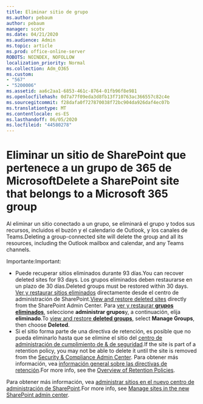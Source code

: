 ```yaml
---
title: Eliminar sitio de grupo
ms.author: pebaum
author: pebaum
manager: scotv
ms.date: 04/21/2020
ms.audience: Admin
ms.topic: article
ms.prod: office-online-server
ROBOTS: NOINDEX, NOFOLLOW
localization_priority: Normal
ms.collection: Adm_O365
ms.custom:
- "567"
- "5200006"
ms.assetid: aa6c2aa1-6853-461c-8764-01fb96f8e981
ms.openlocfilehash: 0d7a77f09eda3d8fb13f710763ac366557c82c4e
ms.sourcegitcommit: f28dafa0f727870038f72bc904da926daf4ec07b
ms.translationtype: MT
ms.contentlocale: es-ES
ms.lasthandoff: 06/05/2020
ms.locfileid: "44580278"
---
```

# <a name="delete-a-sharepoint-site-that-belongs-to-a-microsoft-365-group"></a><span data-ttu-id="2a6aa-102">Eliminar un sitio de SharePoint que pertenece a un grupo de 365 de Microsoft</span><span class="sxs-lookup"><span data-stu-id="2a6aa-102">Delete a SharePoint site that belongs to a Microsoft 365 group</span></span>

<span data-ttu-id="2a6aa-103">Al eliminar un sitio conectado a un grupo, se eliminará el grupo y todos sus recursos, incluidos el buzón y el calendario de Outlook, y los canales de Teams.</span><span class="sxs-lookup"><span data-stu-id="2a6aa-103">Deleting a group-connected site will delete the group and all its resources, including the Outlook mailbox and calendar, and any Teams channels.</span></span>
  
<span data-ttu-id="2a6aa-104">Importante:</span><span class="sxs-lookup"><span data-stu-id="2a6aa-104">Important:</span></span>

- <span data-ttu-id="2a6aa-105">Puede recuperar sitios eliminados durante 93 días.</span><span class="sxs-lookup"><span data-stu-id="2a6aa-105">You can recover deleted sites for 93 days.</span></span> <span data-ttu-id="2a6aa-106">Los grupos eliminados deben restaurarse en un plazo de 30 días.</span><span class="sxs-lookup"><span data-stu-id="2a6aa-106">Deleted groups must be restored within 30 days.</span></span> <span data-ttu-id="2a6aa-107">[Ver y restaurar sitios eliminados](https://admin.microsoft.com/sharepoint?page=recyclebin&modern=true) directamente desde el centro de administración de SharePoint.</span><span class="sxs-lookup"><span data-stu-id="2a6aa-107">[View and restore deleted sites](https://admin.microsoft.com/sharepoint?page=recyclebin&modern=true) directly from the SharePoint Admin Center.</span></span> <span data-ttu-id="2a6aa-108">Para [ver y restaurar **grupos eliminados**](https://outlook.office.com/people/group/deleted), seleccione **administrar grupos**y, a continuación, elija **eliminado**.</span><span class="sxs-lookup"><span data-stu-id="2a6aa-108">To [view and restore **deleted groups**](https://outlook.office.com/people/group/deleted), select **Manage Groups**, then choose **Deleted**.</span></span>
- <span data-ttu-id="2a6aa-109">Si el sitio forma parte de una directiva de retención, es posible que no pueda eliminarlo hasta que se elimine el sitio del [centro de administración de cumplimiento de & de seguridad](https://protection.office.com/?rfr=AdminCenter#/retention).</span><span class="sxs-lookup"><span data-stu-id="2a6aa-109">If the site is part of a retention policy, you may not be able to delete it until the site is removed from the [Security & Compliance Admin Center](https://protection.office.com/?rfr=AdminCenter#/retention).</span></span> <span data-ttu-id="2a6aa-110">Para obtener más información, vea [información general sobre las directivas de retención](https://docs.microsoft.com/microsoft-365/compliance/retention-policies).</span><span class="sxs-lookup"><span data-stu-id="2a6aa-110">For more info, see the [Overview of Retention Policies](https://docs.microsoft.com/microsoft-365/compliance/retention-policies).</span></span>
  
<span data-ttu-id="2a6aa-111">Para obtener más información, vea [administrar sitios en el nuevo centro de administración de SharePoint](https://docs.microsoft.com/sharepoint/manage-sites-in-new-admin-center).</span><span class="sxs-lookup"><span data-stu-id="2a6aa-111">For more info, see [Manage sites in the new SharePoint admin center](https://docs.microsoft.com/sharepoint/manage-sites-in-new-admin-center).</span></span>
